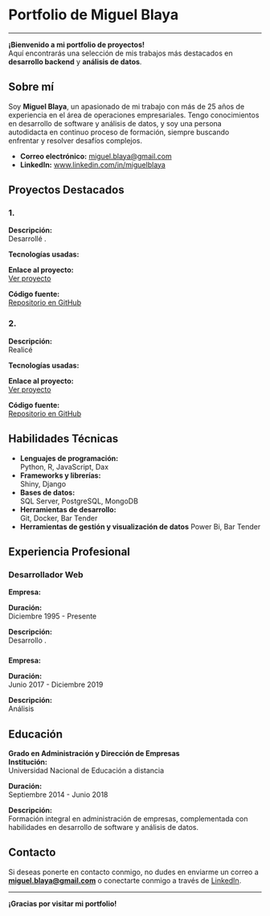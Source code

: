 
# Portfolio de Miguel Blaya

---

**¡Bienvenido a mi portfolio de proyectos!**  
Aquí encontrarás una selección de mis trabajos más destacados en **desarrollo backend** y **análisis de datos**.

## Sobre mí

Soy **Miguel Blaya**, un apasionado de mi trabajo con más de 25 años de experiencia en el área de operaciones empresariales. Tengo conocimientos en desarrollo de software y análisis de datos, y soy una persona autodidacta en continuo proceso de formación, siempre buscando enfrentar y resolver desafíos complejos.

- **Correo electrónico:** miguel.blaya@gmail.com
- **LinkedIn:** www.linkedin.com/in/miguelblaya
  
## Proyectos Destacados

### 1. 

**Descripción:**  
Desarrollé .

**Tecnologías usadas:**  


**Enlace al proyecto:**  
[Ver proyecto](https://www.enlacealproyecto1.com)

**Código fuente:**  
[Repositorio en GitHub](https://github.com/juanperez/proyecto1)

### 2.

**Descripción:**  
Realicé 

**Tecnologías usadas:**  


**Enlace al proyecto:**  
[Ver proyecto](https://www.enlacealproyecto2.com)

**Código fuente:**  
[Repositorio en GitHub](https://github.com/juanperez/proyecto2)

## Habilidades Técnicas

- **Lenguajes de programación:**  
  Python, R, JavaScript, Dax
- **Frameworks y librerías:**  
  Shiny, Django
- **Bases de datos:**  
  SQL Server, PostgreSQL, MongoDB
- **Herramientas de desarrollo:**  
  Git, Docker, Bar Tender
- **Herramientas de gestión y visualización de datos**
  Power Bi, Bar Tender
  
## Experiencia Profesional

### Desarrollador Web
**Empresa:**  


**Duración:**  
Diciembre 1995 - Presente

**Descripción:**  
Desarrollo .

### 
**Empresa:**  


**Duración:**  
Junio 2017 - Diciembre 2019

**Descripción:**  
Análisis 
## Educación

**Grado en Administración y Dirección de Empresas**  
**Institución:**  
Universidad Nacional de Educación a distancia

**Duración:**  
Septiembre 2014 - Junio 2018

**Descripción:**  
Formación integral en administración de empresas, complementada con habilidades en desarrollo de software y análisis de datos.

## Contacto

Si deseas ponerte en contacto conmigo, no dudes en enviarme un correo a **miguel.blaya@gmail.com** o conectarte conmigo a través de [LinkedIn](https://www.linkedin.com/in/miguelblaya).

---

**¡Gracias por visitar mi portfolio!**


